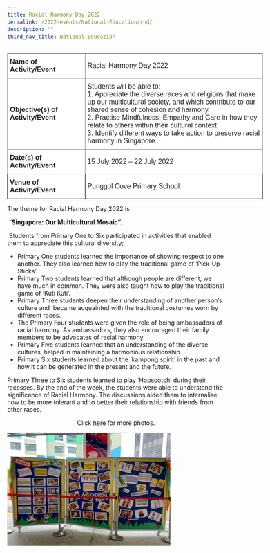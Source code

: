 ```yaml
---
title: Racial Harmony Day 2022
permalink: /2022-events/National-Education/rhd/
description: ""
third_nav_title: National Education
---
```

<style type="text/css">
.tg  {border-collapse:collapse;border-spacing:0;margin:0px auto;}
.tg td{border-color:black;border-style:solid;border-width:1px;font-family:Arial, sans-serif;font-size:14px;
  overflow:hidden;padding:10px 5px;word-break:normal;}
.tg th{border-color:black;border-style:solid;border-width:1px;font-family:Arial, sans-serif;font-size:14px;
  font-weight:normal;overflow:hidden;padding:10px 5px;word-break:normal;}
.tg .tg-kdpx{background-color:#FFF;border-color:inherit;color:#222;font-size:16px;text-align:left;vertical-align:middle}
.tg .tg-x4x2{background-color:#FFF;border-color:inherit;color:#222;font-size:16px;font-weight:bold;text-align:left;
  vertical-align:middle}
.tg .tg-3etx{background-color:#FFF;color:#222;font-size:16px;font-weight:bold;text-align:left;vertical-align:middle}
.tg .tg-qtsq{background-color:#FFF;color:#222;font-size:16px;text-align:left;vertical-align:middle}
</style>
<table class="tg" style="undefined;table-layout: fixed; width: 592px">
<colgroup>
<col style="width: 180px">
<col style="width: 412px">
</colgroup>
<tbody>
  <tr>
    <td class="tg-x4x2">Name of Activity/Event</td>
    <td class="tg-kdpx">Racial Harmony Day 2022</td>
  </tr>
  <tr>
    <td class="tg-x4x2">Objective(s) of Activity/Event</td>
    <td class="tg-kdpx">Students will be able to:<br>1.     Appreciate the diverse races and religions that make up our multicultural society, and which contribute to our shared sense of cohesion and harmony.<br>2.     Practise Mindfulness, Empathy and Care in how they relate to others within their cultural context.<br>3.     Identify different ways to take action to preserve racial harmony in Singapore.</td>
  </tr>
  <tr>
    <td class="tg-x4x2">Date(s) of Activity/Event</td>
    <td class="tg-kdpx">15 July 2022 – 22 July 2022</td>
  </tr>
  <tr>
    <td class="tg-3etx">Venue of Activity/Event</td>
    <td class="tg-qtsq">Punggol Cove Primary School</td>
  </tr>
</tbody>
</table>

The theme for Racial Harmony Day 2022 is

 “**Singapore: Our Multicultural Mosaic”.**

 Students from Primary One to Six participated in activities that enabled them to appreciate this cultural diversity;

*   Primary One students learned the importance of showing respect to one another. They also learned how to play the traditional game of ‘Pick-Up-Sticks’.
*   Primary Two students learned that although people are different, we have much in common. They were also taught how to play the traditional game of ‘Kuti Kuti’.
*   Primary Three students deepen their understanding of another person’s culture and  became acquainted with the traditional costumes worn by different races.
*   The Primary Four students were given the role of being ambassadors of racial harmony. As ambassadors, they also encouraged their family members to be advocates of racial harmony.
*   Primary Five students learned that an understanding of the diverse cultures, helped in maintaining a harmonious relationship.     
*   Primary Six students learned about the ‘kampong spirit’ in the past and how it can be generated in the present and the future.  
    

Primary Three to Six students learned to play ‘Hopscotch’ during their recesses. By the end of the week, the students were able to understand the significance of Racial Harmony. The discussions aided them to internalise how to be more tolerant and to better their relationship with friends from other races.

<center>Click <a href="https://www.flickr.com/photos/195284094@N06/albums/72177720301528026">here</a> for more photos.</center>


<img src="/images/RHD004.jpeg" 
     style="width:75%">